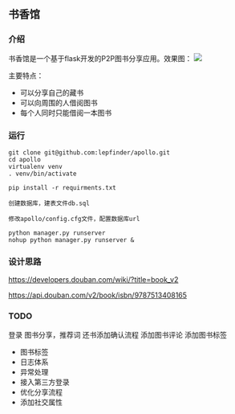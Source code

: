 ## 书香馆

### 介绍
书香馆是一个基于flask开发的P2P图书分享应用。效果图：
![](http://7xo9p3.com1.z0.glb.clouddn.com/markdown/1451891670154.png?imageMogr2/thumbnail/!50p/quality/100!)

主要特点：

- 可以分享自己的藏书
- 可以向周围的人借阅图书
- 每个人同时只能借阅一本图书


### 运行

```
git clone git@github.com:lepfinder/apollo.git
cd apollo
virtualenv venv
. venv/bin/activate

pip install -r requirments.txt

创建数据库，建表文件db.sql

修改apollo/config.cfg文件，配置数据库url

python manager.py runserver
nohup python manager.py runserver &
```


### 设计思路

https://developers.douban.com/wiki/?title=book_v2

https://api.douban.com/v2/book/isbn/9787513408165


### TODO

登录
图书分享，推荐词
还书添加确认流程
添加图书评论
添加图书标签


- 图书标签
- 日志体系
- 异常处理
- 接入第三方登录
- 优化分享流程
- 添加社交属性


